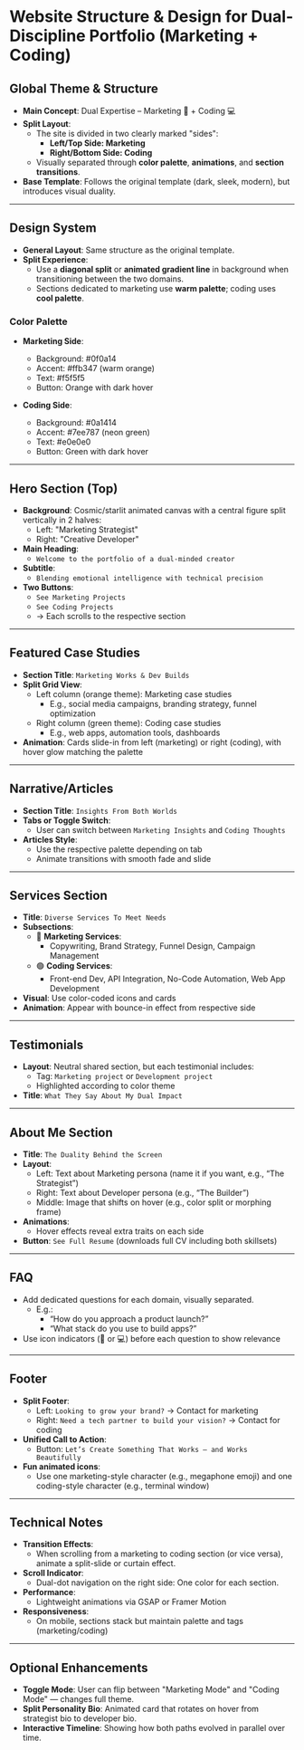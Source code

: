 # Website Structure & Design for Dual-Discipline Portfolio (Marketing + Coding)

## Global Theme & Structure

- **Main Concept**: Dual Expertise – Marketing 🧠 + Coding 💻
- **Split Layout**:
  - The site is divided in two clearly marked "sides":
    - **Left/Top Side: Marketing**
    - **Right/Bottom Side: Coding**
  - Visually separated through **color palette**, **animations**, and **section transitions**.
- **Base Template**: Follows the original template (dark, sleek, modern), but introduces visual duality.

---

## Design System

- **General Layout**: Same structure as the original template.
- **Split Experience**:
  - Use a **diagonal split** or **animated gradient line** in background when transitioning between the two domains.
  - Sections dedicated to marketing use **warm palette**; coding uses **cool palette**.

### Color Palette

- **Marketing Side**:
  - Background: #0f0a14
  - Accent: #ffb347 (warm orange)
  - Text: #f5f5f5
  - Button: Orange with dark hover

- **Coding Side**:
  - Background: #0a1414
  - Accent: #7ee787 (neon green)
  - Text: #e0e0e0
  - Button: Green with dark hover

---

## Hero Section (Top)

- **Background**: Cosmic/starlit animated canvas with a central figure split vertically in 2 halves:
  - Left: "Marketing Strategist"
  - Right: "Creative Developer"
- **Main Heading**:
  - `Welcome to the portfolio of a dual-minded creator`
- **Subtitle**:
  - `Blending emotional intelligence with technical precision`
- **Two Buttons**:
  - `See Marketing Projects`
  - `See Coding Projects`
  - → Each scrolls to the respective section

---

## Featured Case Studies

- **Section Title**: `Marketing Works & Dev Builds`
- **Split Grid View**:
  - Left column (orange theme): Marketing case studies
    - E.g., social media campaigns, branding strategy, funnel optimization
  - Right column (green theme): Coding case studies
    - E.g., web apps, automation tools, dashboards
- **Animation**: Cards slide-in from left (marketing) or right (coding), with hover glow matching the palette

---

## Narrative/Articles

- **Section Title**: `Insights From Both Worlds`
- **Tabs or Toggle Switch**:
  - User can switch between `Marketing Insights` and `Coding Thoughts`
- **Articles Style**:
  - Use the respective palette depending on tab
  - Animate transitions with smooth fade and slide

---

## Services Section

- **Title**: `Diverse Services To Meet Needs`
- **Subsections**:
  - 🔶 **Marketing Services**:
    - Copywriting, Brand Strategy, Funnel Design, Campaign Management
  - 🟢 **Coding Services**:
    - Front-end Dev, API Integration, No-Code Automation, Web App Development
- **Visual**: Use color-coded icons and cards
- **Animation**: Appear with bounce-in effect from respective side

---

## Testimonials

- **Layout**: Neutral shared section, but each testimonial includes:
  - Tag: `Marketing project` or `Development project`
  - Highlighted according to color theme
- **Title**: `What They Say About My Dual Impact`

---

## About Me Section

- **Title**: `The Duality Behind the Screen`
- **Layout**:
  - Left: Text about Marketing persona (name it if you want, e.g., “The Strategist”)
  - Right: Text about Developer persona (e.g., “The Builder”)
  - Middle: Image that shifts on hover (e.g., color split or morphing frame)
- **Animations**:
  - Hover effects reveal extra traits on each side
- **Button**: `See Full Resume` (downloads full CV including both skillsets)

---

## FAQ

- Add dedicated questions for each domain, visually separated.
  - E.g.:
    - “How do you approach a product launch?”
    - “What stack do you use to build apps?”
- Use icon indicators (🧠 or 💻) before each question to show relevance

---

## Footer

- **Split Footer**:
  - Left: `Looking to grow your brand?` → Contact for marketing
  - Right: `Need a tech partner to build your vision?` → Contact for coding
- **Unified Call to Action**:
  - Button: `Let’s Create Something That Works — and Works Beautifully`
- **Fun animated icons**:
  - Use one marketing-style character (e.g., megaphone emoji) and one coding-style character (e.g., terminal window)

---

## Technical Notes

- **Transition Effects**:
  - When scrolling from a marketing to coding section (or vice versa), animate a split-slide or curtain effect.
- **Scroll Indicator**:
  - Dual-dot navigation on the right side: One color for each section.
- **Performance**:
  - Lightweight animations via GSAP or Framer Motion
- **Responsiveness**:
  - On mobile, sections stack but maintain palette and tags (marketing/coding)

---

## Optional Enhancements

- **Toggle Mode**: User can flip between "Marketing Mode" and "Coding Mode" — changes full theme.
- **Split Personality Bio**: Animated card that rotates on hover from strategist bio to developer bio.
- **Interactive Timeline**: Showing how both paths evolved in parallel over time.

